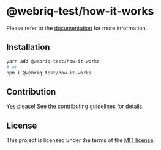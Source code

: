 # @webriq-test/how-it-works

Please refer to the [documentation](https://stackshift-ui.webriq.com/docs/components/how-it-works) for more information.

## Installation

```sh
yarn add @webriq-test/how-it-works
# or
npm i @webriq-test/how-it-works
```

## Contribution

Yes please! See the
[contributing guidelines](https://github.com/stackshift-ui/components/master/CONTRIBUTING.md)
for details.

## License

This project is licensed under the terms of the
[MIT license](https://github.com/stackshift-ui/components/master/LICENSE).

